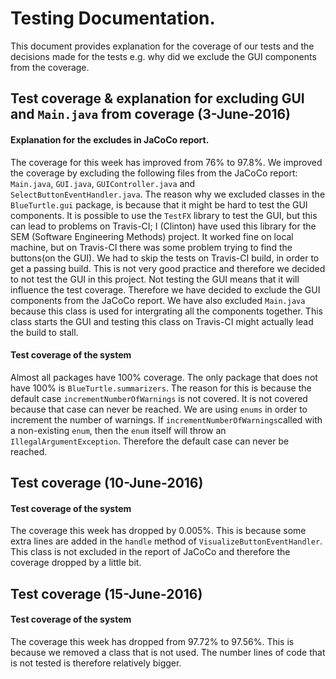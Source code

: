 # Testing Documentation.

This document provides explanation for the coverage of our tests and the decisions made for the tests e.g. why did we exclude the GUI components from the coverage.

## Test coverage & explanation for excluding GUI and `Main.java` from coverage (3-June-2016)

#### Explanation for the excludes in JaCoCo report.
The coverage for this week has improved from 76% to 97.8%. We improved the coverage by excluding the following files from the JaCoCo report: `Main.java`, `GUI.java`, `GUIController.java` and `SelectButtonEventHandler.java`. The reason why we excluded classes in the `BlueTurtle.gui` package, is because that it might be hard to test the GUI components. It is possible to use the `TestFX` library to test the GUI, but this can lead to problems on Travis-CI; I (Clinton) have used this library for the SEM (Software Engineering Methods) project. It worked fine on local machine, but on Travis-CI there was some problem trying to find the buttons(on the GUI). We had to skip the tests on Travis-CI build, in order to get a passing build. This is not very good practice and therefore we decided to not test the GUI in this project. Not testing the GUI means that it will influence the test coverage. Therefore we have decided to exclude the GUI components from the JaCoCo report. We have also excluded `Main.java` because this class is used for intergrating all the components together. This class starts the GUI and testing this class on Travis-CI might actually lead the build to stall.

#### Test coverage of the system
Almost all packages have 100% coverage. The only package that does not have 100% is `BlueTurtle.summarizers`. The reason for this is because the default case `incrementNumberOfWarnings` is not covered. It is not covered because that case can never be reached. We are using `enums` in order to increment the number of warnings. If `incrementNumberOfWarnings`called with a non-existing `enum`, then the `enum` itself will throw an `IllegalArgumentException`. Therefore the default case can never be reached.

## Test coverage (10-June-2016)

#### Test coverage of the system
The coverage this week has dropped by 0.005%. This is because some extra lines are added in the `handle` method of `VisualizeButtonEventHandler`. This class is not excluded in the report of JaCoCo and therefore the coverage dropped by a little bit.

## Test coverage (15-June-2016)

#### Test coverage of the system
The coverage this week has dropped from 97.72% to 97.56%. This is because we removed a class that is not used. The number lines of code that is not tested is therefore relatively bigger.


 
